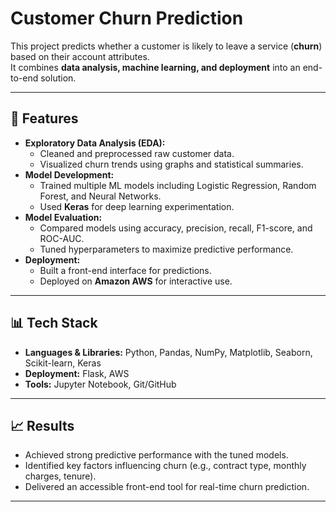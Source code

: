 # Customer Churn Prediction

This project predicts whether a customer is likely to leave a service (**churn**) based on their account attributes.  
It combines **data analysis, machine learning, and deployment** into an end-to-end solution.

---

## 🚀 Features
- **Exploratory Data Analysis (EDA):**
  - Cleaned and preprocessed raw customer data.
  - Visualized churn trends using graphs and statistical summaries.
- **Model Development:**
  - Trained multiple ML models including Logistic Regression, Random Forest, and Neural Networks.
  - Used **Keras** for deep learning experimentation.
- **Model Evaluation:**
  - Compared models using accuracy, precision, recall, F1-score, and ROC-AUC.
  - Tuned hyperparameters to maximize predictive performance.
- **Deployment:**
  - Built a front-end interface for predictions.
  - Deployed on **Amazon AWS** for interactive use.

---

## 📊 Tech Stack
- **Languages & Libraries:** Python, Pandas, NumPy, Matplotlib, Seaborn, Scikit-learn, Keras
- **Deployment:** Flask, AWS
- **Tools:** Jupyter Notebook, Git/GitHub

---

## 📈 Results
- Achieved strong predictive performance with the tuned models.
- Identified key factors influencing churn (e.g., contract type, monthly charges, tenure).
- Delivered an accessible front-end tool for real-time churn prediction.

---
